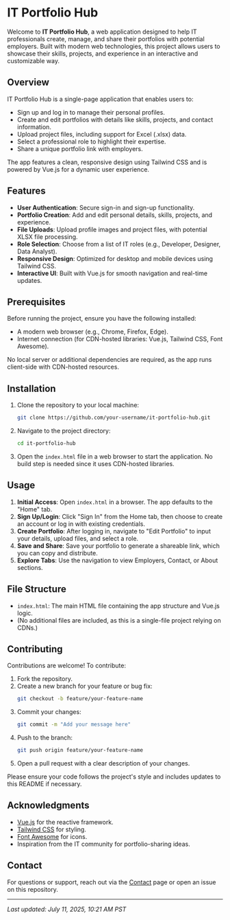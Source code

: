 # IT Portfolio Hub

Welcome to **IT Portfolio Hub**, a web application designed to help IT professionals create, manage, and share their portfolios with potential employers. Built with modern web technologies, this project allows users to showcase their skills, projects, and experience in an interactive and customizable way.

## Overview

IT Portfolio Hub is a single-page application that enables users to:
- Sign up and log in to manage their personal profiles.
- Create and edit portfolios with details like skills, projects, and contact information.
- Upload project files, including support for Excel (.xlsx) data.
- Select a professional role to highlight their expertise.
- Share a unique portfolio link with employers.

The app features a clean, responsive design using Tailwind CSS and is powered by Vue.js for a dynamic user experience.

## Features

- **User Authentication**: Secure sign-in and sign-up functionality.
- **Portfolio Creation**: Add and edit personal details, skills, projects, and experience.
- **File Uploads**: Upload profile images and project files, with potential XLSX file processing.
- **Role Selection**: Choose from a list of IT roles (e.g., Developer, Designer, Data Analyst).
- **Responsive Design**: Optimized for desktop and mobile devices using Tailwind CSS.
- **Interactive UI**: Built with Vue.js for smooth navigation and real-time updates.

## Prerequisites

Before running the project, ensure you have the following installed:
- A modern web browser (e.g., Chrome, Firefox, Edge).
- Internet connection (for CDN-hosted libraries: Vue.js, Tailwind CSS, Font Awesome).

No local server or additional dependencies are required, as the app runs client-side with CDN-hosted resources.

## Installation

1. Clone the repository to your local machine:
   ```bash
   git clone https://github.com/your-username/it-portfolio-hub.git
   ```
2. Navigate to the project directory:
   ```bash
   cd it-portfolio-hub
   ```
3. Open the `index.html` file in a web browser to start the application. No build step is needed since it uses CDN-hosted libraries.

## Usage

1. **Initial Access**: Open `index.html` in a browser. The app defaults to the "Home" tab.
2. **Sign Up/Login**: Click "Sign In" from the Home tab, then choose to create an account or log in with existing credentials.
3. **Create Portfolio**: After logging in, navigate to "Edit Portfolio" to input your details, upload files, and select a role.
4. **Save and Share**: Save your portfolio to generate a shareable link, which you can copy and distribute.
5. **Explore Tabs**: Use the navigation to view Employers, Contact, or About sections.

## File Structure

- `index.html`: The main HTML file containing the app structure and Vue.js logic.
- (No additional files are included, as this is a single-file project relying on CDNs.)

## Contributing

Contributions are welcome! To contribute:

1. Fork the repository.
2. Create a new branch for your feature or bug fix:
   ```bash
   git checkout -b feature/your-feature-name
   ```
3. Commit your changes:
   ```bash
   git commit -m "Add your message here"
   ```
4. Push to the branch:
   ```bash
   git push origin feature/your-feature-name
   ```
5. Open a pull request with a clear description of your changes.

Please ensure your code follows the project's style and includes updates to this README if necessary.

## Acknowledgments

- [Vue.js](https://vuejs.org/) for the reactive framework.
- [Tailwind CSS](https://tailwindcss.com/) for styling.
- [Font Awesome](https://fontawesome.com/) for icons.
- Inspiration from the IT community for portfolio-sharing ideas.

## Contact

For questions or support, reach out via the [Contact](mailto:support@itportfoliohub.com) page or open an issue on this repository.

---

*Last updated: July 11, 2025, 10:21 AM PST*
